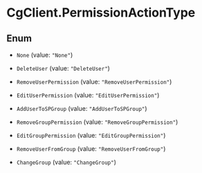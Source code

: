 # CgClient.PermissionActionType

## Enum


* `None` (value: `"None"`)

* `DeleteUser` (value: `"DeleteUser"`)

* `RemoveUserPermission` (value: `"RemoveUserPermission"`)

* `EditUserPermission` (value: `"EditUserPermission"`)

* `AddUserToSPGroup` (value: `"AddUserToSPGroup"`)

* `RemoveGroupPermission` (value: `"RemoveGroupPermission"`)

* `EditGroupPermission` (value: `"EditGroupPermission"`)

* `RemoveUserFromGroup` (value: `"RemoveUserFromGroup"`)

* `ChangeGroup` (value: `"ChangeGroup"`)


